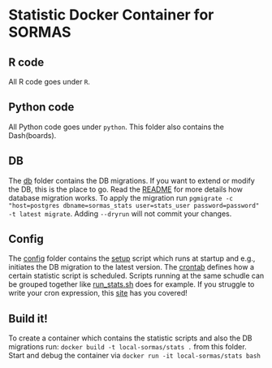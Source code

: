 # Statistic Docker Container for SORMAS
## R code
All R code goes under `R`.

## Python code
All Python code goes under `python`. This folder also contains the Dash(boards).

## DB
The [db](db/) folder contains the DB migrations. If you want to extend or modify the DB, this is the place to go. Read the [README](db/README.md) for more details how database migration works. To apply the migration run `pgmigrate -c "host=postgres dbname=sormas_stats user=stats_user password=password" -t latest migrate`. Adding `--dryrun` will not commit your changes.

## Config
The [config](config/) folder contains the [setup](config/setup.sh) script which runs at startup and e.g., initiates the DB migration to the latest version. The [crontab](config/crontab) defines how a certain statistic script is scheduled. Scripts running at the same schudle can be grouped together like [run_stats.sh](config/run_stats.sh) does for example. If you struggle to write your cron expression, this [site](https://crontab.guru/) has you covered!

## Build it!
To create a container which contains the statistic scripts and also the DB migrations run:
`docker build -t local-sormas/stats .` from this folder. Start and debug the container via `docker run -it local-sormas/stats bash`